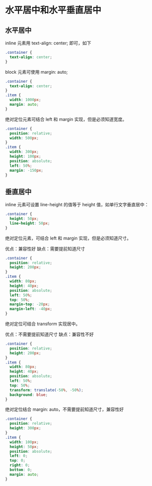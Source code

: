 # 水平居中和水平垂直居中

## 水平居中

inline 元素用 text-align: center; 即可，如下

```css
.container {
  text-align: center;
}
```

block 元素可使用 margin: auto;

```css
.container {
  text-align: center;
}
.item {
  width: 1000px;
  margin: auto;
}
```

绝对定位元素可结合 left 和 margin 实现，但是必须知道宽度。

```css
.container {
  position: relative;
  width: 500px;
}
.item {
  width: 300px;
  height: 100px;
  position: absolute;
  left: 50%;
  margin: -150px;
}
```

## 垂直居中

inline 元素可设置 line-height 的值等于 height 值，如单行文字垂直居中：

```css
.container {
  height: 50px;
  line-height: 50px;
}
```

绝对定位元素，可结合 left 和 margin 实现，但是必须知道尺寸。

优点：兼容性好
缺点：需要提前知道尺寸

```css
.container {
  position: relative;
  height: 200px;
}
.item {
  width: 80px;
  height: 40px;
  position: absolute;
  left: 50%;
  top: 50%;
  margin-top: -20px;
  margin-left: -40px;
}
```

绝对定位可结合 transform 实现居中。

优点：不需要提前知道尺寸
缺点：兼容性不好

```css
.container {
  position: relative;
  height: 200px;
}
.item {
  width: 80px;
  height: 40px;
  position: absolute;
  left: 50%;
  top: 50%;
  transform: translate(-50%, -50%);
  background: blue;
}
```

绝对定位结合 margin: auto，不需要提前知道尺寸，兼容性好

```css
.container {
  position: relative;
  height: 300px;
}
.item {
  width: 100px;
  height: 50px;
  position: absolute;
  left: 0;
  top: 0;
  right: 0;
  bottom: 0;
  margin: auto;
}
```
